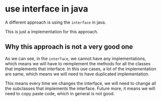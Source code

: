 # use interface in java

A different approach is using the `interface` in java.

This is just a implementation for this approach.

## Why this approach is not a very good one

As we can see, in the `interface`, we cannot have any implementations, which
means we will have to reimplement the methods for all the classes that
implements that interface. In this use cases, a lot of the implementation are
same, which means we will need to have duplicated implementation.

This means every time we changes the interface, we will need to change all the
subclasses that implements the interface. Future more, it means we will need to
copy paste code, which in general is not good.